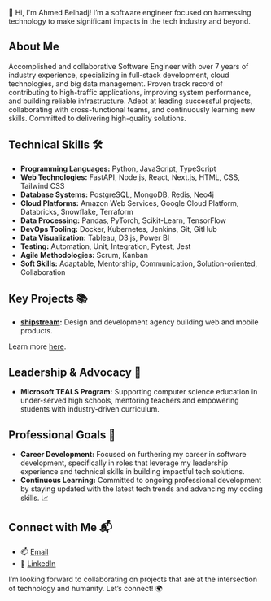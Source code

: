 👋 Hi, I'm Ahmed Belhadj! I’m a software engineer focused on harnessing technology to make significant impacts in the tech industry and beyond.

## About Me
Accomplished and collaborative Software Engineer with over 7 years of industry experience, specializing in full-stack development, cloud technologies, and big data management. Proven track record of contributing to high-traffic applications, improving system performance, and building reliable infrastructure. Adept at leading successful projects, collaborating with cross-functional teams, and continuously learning new skills. Committed to delivering high-quality solutions.

## Technical Skills 🛠️
- **Programming Languages:** Python, JavaScript, TypeScript
- **Web Technologies:** FastAPI, Node.js, React, Next.js, HTML, CSS, Tailwind CSS
- **Database Systems:** PostgreSQL, MongoDB, Redis, Neo4j
- **Cloud Platforms:** Amazon Web Services, Google Cloud Platform, Databricks, Snowflake, Terraform
- **Data Processing:** Pandas, PyTorch, Scikit-Learn, TensorFlow
- **DevOps Tooling:** Docker, Kubernetes, Jenkins, Git, GitHub
- **Data Visualization:** Tableau, D3.js, Power BI
- **Testing:** Automation, Unit, Integration, Pytest, Jest
- **Agile Methodologies:** Scrum, Kanban
- **Soft Skills:** Adaptable, Mentorship, Communication, Solution-oriented, Collaboration


## Key Projects 📚
- **[shipstream](https://shipstream.digital):** Design and development agency building web and mobile products.

Learn more [here](https://ahmed-belhadj.github.io/).

## Leadership & Advocacy 🌟
- **Microsoft TEALS Program:** Supporting computer science education in under-served high schools, mentoring teachers and
empowering students with industry-driven curriculum.

## Professional Goals 🚀
- **Career Development:** Focused on furthering my career in software development, specifically in roles that leverage my leadership experience and technical skills in building impactful tech solutions.
- **Continuous Learning:** Committed to ongoing professional development by staying updated with the latest tech trends and advancing my coding skills. 📈

## Connect with Me 📬
- 📫 [Email](mailto:ahmed.belhadj@proton.me)
- 🔗 [LinkedIn](https://linkedin.com/in/ahmed-belhadj)

I’m looking forward to collaborating on projects that are at the intersection of technology and humanity. Let’s connect! 🌍
